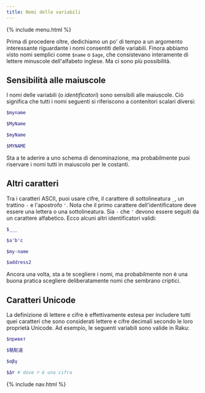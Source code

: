 ```yaml
---
title: Nomi delle variabili
---
```


{% include menu.html %}

Prima di procedere oltre, dedichiamo un po' di tempo a un argomento interessante riguardante i nomi consentiti delle variabili. Finora abbiamo visto nomi semplici come `$name` o `$age`, che consistevano interamente di lettere minuscole dell'alfabeto inglese. Ma ci sono più possibilità.

## Sensibilità alle maiuscole

I nomi delle variabili (o _identificatori_) sono sensibili alle maiuscole. Ciò significa che tutti i nomi seguenti si riferiscono a contenitori scalari diversi:

```raku
$myname

$MyName

$myName

$MYNAME
```

Sta a te aderire a uno schema di denominazione, ma probabilmente puoi riservare i nomi tutti in maiuscolo per le costanti.

## Altri caratteri

Tra i caratteri ASCII, puoi usare cifre, il carattere di sottolineatura `_`, un trattino `-` e l'apostrofo `'`. Nota che il primo carattere dell'identificatore deve essere una lettera o una sottolineatura. Sia `-` che `'` devono essere seguiti da un carattere alfabetico. Ecco alcuni altri identificatori validi:

```raku
$___

$a'b'c

$my-name

$address2
```

Ancora una volta, sta a te scegliere i nomi, ma probabilmente non è una buona pratica scegliere deliberatamente nomi che sembrano criptici.

## Caratteri Unicode

La definizione di lettere e cifre è effettivamente estesa per includere tutti quei caratteri che sono considerati lettere e cifre decimali secondo le loro proprietà Unicode. Ad esempio, le seguenti variabili sono valide in Raku:

```raku
$привет

$駱駝道

$αβγ

$Δ۲ # dove ۲ è una cifra
```

{% include nav.html %}